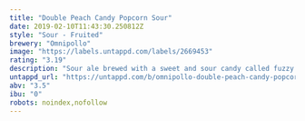 ```yaml
---
title: "Double Peach Candy Popcorn Sour"
date: 2019-02-10T11:43:30.250812Z
style: "Sour - Fruited"
brewery: "Omnipollo"
image: "https://labels.untappd.com/labels/2669453"
rating: "3.19"
description: "Sour ale brewed with a sweet and sour candy called fuzzy peach and popcorn."
untappd_url: "https://untappd.com/b/omnipollo-double-peach-candy-popcorn-sour/2669453"
abv: "3.5"
ibu: "0"
robots: noindex,nofollow
---
```

